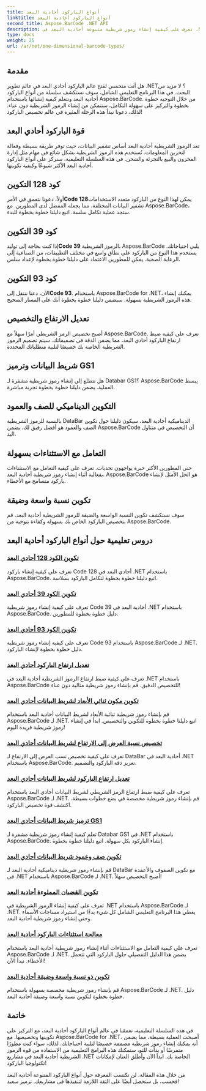 ```yaml
---
title: أنواع الباركود أحادية البعد
linktitle: أنواع الباركود أحادية البعد
second_title: Aspose.BarCode .NET API
description: تعرف على كيفية إنشاء رموز شريطية متنوعة أحادية البعد في .NET باستخدام Aspose.BarCode. أدلة خطوة بخطوة لإنشاء الباركود وتخصيصه.
type: docs
weight: 25
url: /ar/net/one-dimensional-barcode-types/
---
```


## مقدمة

هل أنت متحمس لفتح عالم الباركود أحادي البعد في عالم تطوير .NET؟ لا مزيد من البحث. في هذا البرنامج التعليمي الشامل، سوف نستكشف سلسلة من أنواع الباركود أحادية البعد ونتعلم كيفية إنشائها باستخدام Aspose.BarCode. من خلال التوجيه خطوة بخطوة والتركيز على سهولة التكامل، ستتمكن من إنشاء الرموز الشريطية دون عناء. لذلك، دعونا نبدأ هذه الرحلة المثيرة في عالم تخصيص الباركود!

## قوة الباركود أحادي البعد

تعد الرموز الشريطية أحادية البعد أساس تشفير البيانات، حيث توفر طريقة بسيطة وفعالة لتخزين المعلومات. تُستخدم هذه الرموز الشريطية بشكل شائع في مهام مثل إدارة المخزون والبيع بالتجزئة والشحن. في هذه السلسلة التعليمية، سنركز على أنواع الباركود أحادية البعد الأكثر شيوعًا وكيفية تكوينها.

## كود 128 التكوين

 أولاً، دعونا نتعمق في الأمر**Code 128**يمكن لهذا النوع من الباركود متعدد الاستخدامات تشفير البيانات المختلفة، مما يجعله المفضل لدى المطورين. مع Aspose.BarCode، ستجد عملية تكامل سلسة. اتبع دليلنا خطوة بخطوة للبدء.

## كود 39 التكوين

 إذا كنت بحاجة إلى توليد**Code 39** الرموز الشريطية، Aspose.BarCode يلبي احتياجاتك. يستخدم هذا النوع من الباركود على نطاق واسع في مختلف التطبيقات، من الصناعية إلى الرعاية الصحية. يمكن للمطورين الاعتماد على دليلنا خطوة بخطوة لإعداد سلس.

## كود 93 التكوين

 الآن، دعنا ننتقل إلى**Code 93**. باستخدام Aspose.BarCode for .NET، يمكنك إنشاء هذه الرموز الشريطية بسهولة. سيضمن دليلنا خطوة بخطوة أنك على المسار الصحيح.

## تعديل الارتفاع والتخصيص

أصبح تخصيص الرمز الشريطي أمرًا سهلاً مع Aspose.BarCode. تعرف على كيفية ضبط ارتفاع الباركود أحادي البعد، مما يضمن الدقة في تصميماتك. سيتم تصميم الرموز الشريطية الخاصة بك خصيصًا لتلبية متطلباتك المحددة.

## شريط البيانات وترميز GS1

هل تتطلع إلى إنشاء رموز شريطية مشفرة لـ Databar GS1؟ Aspose.BarCode يبسط العملية. يضمن دليلنا خطوة بخطوة تجربة مباشرة.

## التكوين الديناميكي للصف والعمود

بالنسبة للرموز الشريطية DataBar الديناميكية أحادية البعد، سيكون دليلنا حول تكوين الصف والعمود هو أفضل رفيق لك. يضمن Aspose.BarCode أن التخصيص في متناول اليد.

## التعامل مع الاستثناءات بسهولة

حتى المطورين الأكثر خبرة يواجهون تحديات. تعرف على كيفية التعامل مع الاستثناءات بفعالية أثناء إنشاء رموز شريطية أحادية البعد. Aspose.BarCode هو الحل الأمثل لإنشاء باركود متسامح مع الأخطاء.

## تكوين نسبة واسعة وضيقة

سوف نستكشف تكوين النسبة الواسعة والضيقة للرموز الشريطية أحادية البعد. قم بتخصيص الباركود الخاص بك بسهولة وكفاءة بتوجيه من Aspose.BarCode.
## دروس تعليمية حول أنواع الباركود أحادية البعد
### [تكوين الكود 128 أحادي البعد](./one-dimensional-code-128-configuration/)
تعرف على كيفية إنشاء باركود Code 128 أحادي البعد في .NET باستخدام Aspose.BarCode. اتبع دليلنا خطوة بخطوة لتكامل الباركود بسلاسة.
### [تكوين الكود 39 أحادي البعد](./one-dimensional-code-39-configuration/)
تعرف على كيفية إنشاء رموز شريطية Code 39 أحادية البعد في .NET باستخدام Aspose.BarCode. دليل خطوة بخطوة للمطورين.
### [تكوين الكود 93 أحادي البعد](./one-dimensional-code-93-configuration/)
تعرف على كيفية إنشاء رموز شريطية Code 93 باستخدام Aspose.BarCode لـ .NET. دليل خطوة بخطوة لإنشاء الباركود.
### [تعديل ارتفاع الباركود أحادي البعد](./one-dimensional-barcode-height-adjustment/)
تعرف على كيفية ضبط ارتفاع الرموز الشريطية أحادية البعد في .NET باستخدام Aspose.BarCode للتخصيص الدقيق. قم بإنشاء رموز شريطية مثالية دون عناء!
### [تكوين مكون ثنائي الأبعاد لشريط البيانات أحادي البعد](./one-dimensional-databar-2d-component-configuration/)
قم بإنشاء رموز شريطية ثنائية الأبعاد لشريط البيانات أحادية البعد باستخدام Aspose.BarCode لـ .NET. اتبع دليلنا خطوة بخطوة للتكوين والتخصيص. ابدأ في إنشاء رموز شريطية فريدة اليوم!
### [تخصيص نسبة العرض إلى الارتفاع لشريط البيانات أحادي البعد](./one-dimensional-databar-aspect-ratio-customization/)
تعرف على كيفية تخصيص نسب العرض إلى الارتفاع لـ DataBar أحادية البعد في .NET باستخدام Aspose.BarCode. تعزيز دقة الباركود والتصميم.
### [تعديل ارتفاع الباركود لشريط البيانات أحادي البعد](./one-dimensional-databar-barcode-height-adjustment/)
تعرف على كيفية ضبط ارتفاع الرمز الشريطي لشريط البيانات أحادي البعد باستخدام Aspose.BarCode لـ .NET. قم بإنشاء رموز شريطية مخصصة في بضع خطوات بسيطة. اكتشف قوة تخصيص الباركود.
### [ترميز شريط البيانات أحادي البعد GS1](./one-dimensional-databar-gs1-encoding/)
تعلم كيفية إنشاء رموز شريطية مشفرة لـ Databar GS1 في .NET باستخدام Aspose.BarCode. إنشاء الباركود بكل سهولة. اتبع دليلنا خطوة بخطوة.
### [تكوين صف وعمود شريط البيانات أحادي البعد](./one-dimensional-databar-row-column-configuration/)
قم بإنشاء رموز شريطية ديناميكية أحادية البعد لـ DataBar مع تكوين الصفوف والأعمدة في .NET باستخدام Aspose.BarCode لـ .NET. أصبح التخصيص سهلاً!
### [تكوين القضبان المملوءة أحادية البعد](./one-dimensional-filled-bars-configuration/)
تعرف على كيفية إنشاء الرموز الشريطية في .NET باستخدام Aspose.BarCode لـ .NET. يغطي هذا البرنامج التعليمي الشامل كل شيء بدءًا من استيراد مساحات الأسماء وحتى إنشاء رموز شريطية أحادية البعد. 
### [معالجة استثناءات الباركود أحادية البعد](./one-dimensional-barcode-exception-handling/)
تعرف على كيفية التعامل مع الاستثناءات أثناء إنشاء رموز شريطية أحادية البعد باستخدام Aspose.BarCode لـ .NET. يضمن هذا الدليل التفصيلي حلول الباركود التي تتحمل الأخطاء. نبدأ الآن!
### [تكوين ذو نسبة واسعة وضيقة أحادية البعد](./one-dimensional-wide-narrow-ratio-configuration/)
قم بإنشاء رموز شريطية مخصصة بسهولة باستخدام Aspose.BarCode لـ .NET. دليل خطوة بخطوة لتكوين نسبة واسعة وضيقة أحادية البعد.

## خاتمة

في هذه السلسلة التعليمية، تعمقنا في عالم أنواع الباركود أحادية البعد، مع التركيز على تكوينها وتخصيصها. مع Aspose.BarCode for .NET، أصبحت العملية بسيطة، مما يضمن أنه يمكنك إنشاء رموز شريطية مصممة خصيصًا لتلبية احتياجاتك. لذلك، سواء كنت مطورًا متمرسًا أو بدأت للتو، ستمكنك هذه البرامج التعليمية من الاستفادة من قوة الرموز الشريطية أحادية البعد في مشاريع .NET الخاصة بك. ابدأ الآن وأطلق العنان لإمكانات تكنولوجيا الباركود!

من خلال هذه المقالة، لن تكتسب المعرفة حول أنواع الباركود المتنوعة أحادية البعد فحسب، بل ستحصل أيضًا على الثقة اللازمة لتنفيذها في مشاريعك. ترميز سعيد!